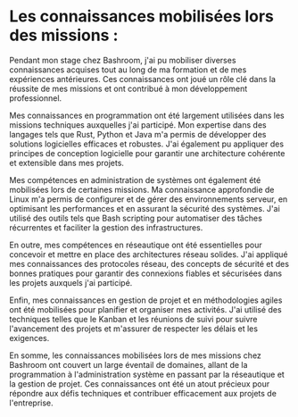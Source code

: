 # Les connaissances mobilisées lors des missions :

Pendant mon stage chez Bashroom, j'ai pu mobiliser diverses connaissances acquises tout au long de ma formation et de mes expériences antérieures. Ces connaissances ont joué un rôle clé dans la réussite de mes missions et ont contribué à mon développement professionnel.

Mes connaissances en programmation ont été largement utilisées dans les missions techniques auxquelles j'ai participé. Mon expertise dans des langages tels que Rust, Python et Java m'a permis de développer des solutions logicielles efficaces et robustes. J'ai également pu appliquer des principes de conception logicielle pour garantir une architecture cohérente et extensible dans mes projets.

Mes compétences en administration de systèmes ont également été mobilisées lors de certaines missions. Ma connaissance approfondie de Linux m'a permis de configurer et de gérer des environnements serveur, en optimisant les performances et en assurant la sécurité des systèmes. J'ai utilisé des outils tels que Bash scripting pour automatiser des tâches récurrentes et faciliter la gestion des infrastructures.

En outre, mes compétences en réseautique ont été essentielles pour concevoir et mettre en place des architectures réseau solides. J'ai appliqué mes connaissances des protocoles réseau, des concepts de sécurité et des bonnes pratiques pour garantir des connexions fiables et sécurisées dans les projets auxquels j'ai participé.

Enfin, mes connaissances en gestion de projet et en méthodologies agiles ont été mobilisées pour planifier et organiser mes activités. J'ai utilisé des techniques telles que le Kanban et les réunions de suivi pour suivre l'avancement des projets et m'assurer de respecter les délais et les exigences.

En somme, les connaissances mobilisées lors de mes missions chez Bashroom ont couvert un large éventail de domaines, allant de la programmation à l'administration système en passant par la réseautique et la gestion de projet. Ces connaissances ont été un atout précieux pour répondre aux défis techniques et contribuer efficacement aux projets de l'entreprise.